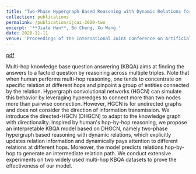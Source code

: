 ```yaml
---
title: "Two-Phase Hypergraph Based Reasoning with Dynamic Relations for Multi-Hop KBQA"
collection: publications
permalink: /publication/ijcai-2020-two
excerpt: '**Jiale Han**, Bo Cheng, Xu Wang.'
date: 2020-11-11
venue: 'Proceedings of the International Joint Conference on Artificial Intelligence (IJCAI)'
---
```


[pdf](https://www.ijcai.org/Proceedings/2020/0500)


Multi-hop knowledge base question answering (KBQA) aims at finding the answers to a factoid question by reasoning across multiple triples. Note that when human performs multi-hop reasoning, one tends to concentrate on specific relation at different hops and pinpoint a group of entities connected by the relation. Hypergraph convolutional networks (HGCN) can simulate this behavior by leveraging hyperedges to connect more than two nodes more than pairwise connection. However, HGCN is for undirected graphs and does not consider the direction of information transmission. We introduce the directed-HGCN (DHGCN) to adapt to the knowledge graph with directionality. Inspired by human's hop-by-hop reasoning, we propose an interpretable KBQA model based on DHGCN, namely two-phase hypergraph based reasoning with dynamic relations, which explicitly updates relation information and dynamically pays attention to different relations at different hops. Moreover, the model predicts relations hop-by-hop to generate an intermediate relation path. We conduct extensive experiments on two widely used multi-hop KBQA datasets to prove the effectiveness of our model.